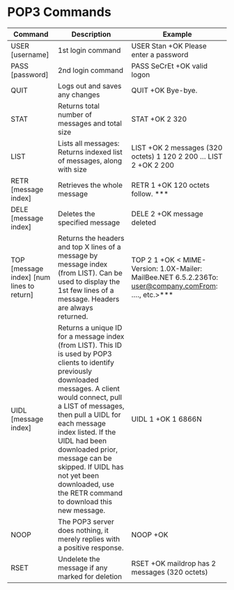 # POP3 Commands
| Command | Description | Example |
|---|---|---|
| USER [username] | 1st login command | USER Stan +OK Please enter a password |
| PASS [password] | 2nd login command | PASS SeCrEt +OK valid logon |
| QUIT | Logs out and saves any changes | QUIT +OK Bye-bye. |
| STAT | Returns total number of messages and total size | STAT +OK 2 320 |
| LIST | Lists all messages: Returns indexed list of messages, along with size | LIST +OK 2 messages (320 octets) 1 120 2 200 … LIST 2 +OK 2 200 |
| RETR [message index] | Retrieves the whole message | RETR 1 +OK 120 octets follow. *** |
| DELE [message index] | Deletes the specified message | DELE 2 +OK message deleted |
| TOP [message index] [num lines to return] | Returns the headers and top X lines of a message by message index (from LIST). Can be used to display the 1st few lines of a message. Headers are always returned. | TOP 2 1 +OK < MIME-Version: 1.0X-Mailer: MailBee.NET 6.5.2.236To: user@company.comFrom: …., etc.>*** |
| UIDL [message index] | Returns a unique ID for a message index (from LIST). This ID is used by POP3 clients to identify previously downloaded messages.  A client would connect, pull a LIST of messages, then pull a UIDL for each message index listed. If the UIDL had been downloaded prior, message can be skipped.  If UIDL has not yet been downloaded, use the RETR command to download this new message. | UIDL 1   +OK 1 6866N |
| NOOP | The POP3 server does nothing, it merely replies with a positive response. | NOOP +OK |
| RSET | Undelete the message if any marked for deletion | RSET +OK maildrop has 2 messages (320 octets) |
